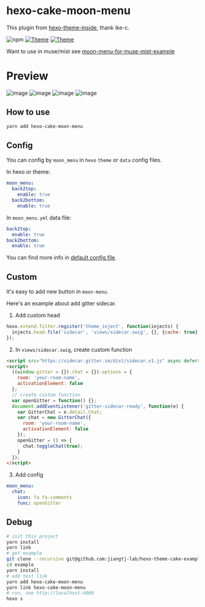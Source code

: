 # hexo-cake-moon-menu

This plugin from [hexo-theme-inside](https://github.com/ike-c/hexo-theme-inside), thank ike-c.

![npm](https://img.shields.io/npm/v/hexo-cake-moon-menu.svg)
[![Theme](https://img.shields.io/badge/Theme-NexT(Pisces&Gemini):7.3.0-blue.svg)](https://theme-next.org)
[![Theme](https://img.shields.io/badge/Theme-Cake:1.1.0-blue.svg)](https://github.com/jiangtj/hexo-theme-cake)

Want to use in muse/mist see [moon-menu-for-muse-mist-example](https://github.com/jiangtj-lab/moon-menu-for-muse-mist-example)

# Preview
![image](https://user-images.githubusercontent.com/15902347/61098652-41f0ee80-a492-11e9-9c75-bb8fad0aa058.png)
![image](https://user-images.githubusercontent.com/15902347/61098668-51703780-a492-11e9-984c-a17c1509a4c6.png)
![image](https://user-images.githubusercontent.com/15902347/61098577-1110b980-a492-11e9-930e-cd0c677f7714.png)
![image](https://user-images.githubusercontent.com/15902347/61098595-1ff76c00-a492-11e9-8c66-0a702b390961.png)

## How to use
```bash
yarn add hexo-cake-moon-menu
```

## Config
You can config by `moon_menu` in `hexo` `theme` or `data` config files.

In hexo or theme:
```yml
moon_menu:
  back2top:
    enable: true
  back2bottom:
    enable: true
```

In `moon_menu.yml` data file:
```yml
back2top:
  enable: true
back2bottom:
  enable: true
```

You can find more info in [default config file](default.yaml).

## Custom

It's easy to add new button in `moon-menu`.

Here's an example about add gitter sidecar.

1. Add custom head
```js
hexo.extend.filter.register('theme_inject', function(injects) {
  injects.head.file('sidecar', 'views/sidecar.swig', {}, {cache: true});
});
```

2. In `views/sidecar.swig`, create custom function
```html
<script src="https://sidecar.gitter.im/dist/sidecar.v1.js" async defer></script>
<script>
  ((window.gitter = {}).chat = {}).options = {
    room: 'your-room-name',
    activationElement: false
  };
  // create custom function
  var openGitter = function() {};
  document.addEventListener('gitter-sidecar-ready', function(e) {
    var GitterChat = e.detail.Chat;
    var chat = new GitterChat({
      room: 'your-room-name',
      activationElement: false
    });
    openGitter = () => {
      chat.toggleChat(true);
    }
  });
</script>
```

3. Add config
```yml
moon_menu:
  chat:
    icon: fa fa-comments
    func: openGitter
```

## Debug
```bash
# init this project
yarn install
yarn link
# get example
git clone --recursive git@github.com:jiangtj-lab/hexo-theme-cake-example.git example
cd example
yarn install
# add test link
yarn add hexo-cake-moon-menu
yarn link hexo-cake-moon-menu
# run, see http://localhost:4000
hexo s
```
